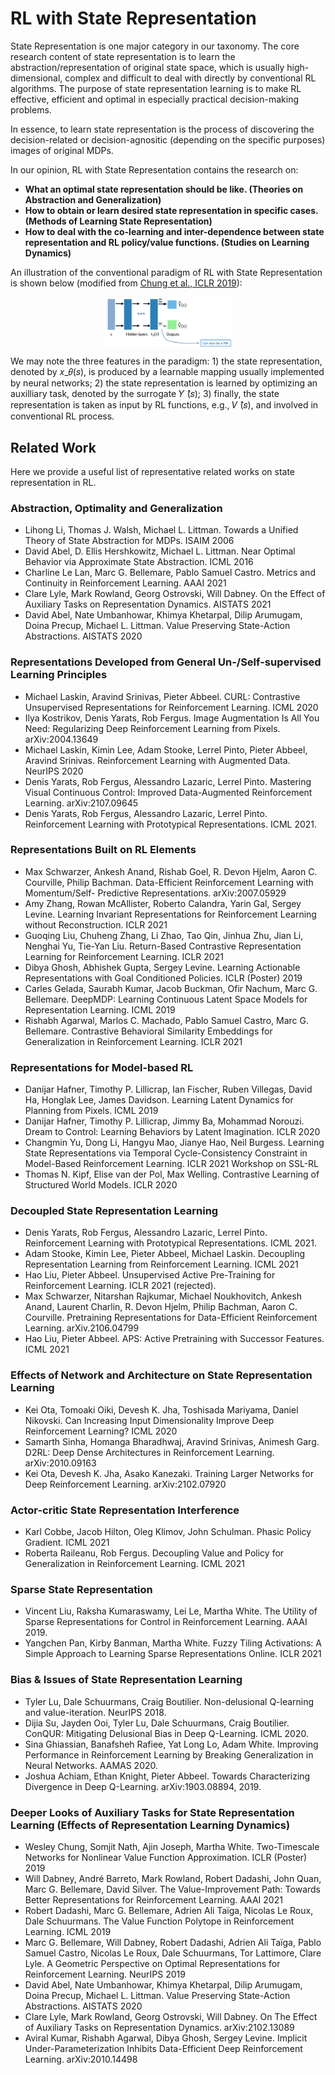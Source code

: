 # RL with State Representation

State Representation is one major category in our taxonomy. 
The core research content of state representation is to learn the abstraction/representation of original state space, which is usually high-dimensional, complex and difficult to deal with directly by conventional RL algorithms.
The purpose of state representation learning is to make RL effective, efficient and optimal in especially practical decision-making problems.

In essence, to learn state representation is the process of discovering the decision-related or decision-agnositic (depending on the specific purposes) images of original MDPs.

In our opinion, RL with State Representation contains the research on:
- **What an optimal state representation should be like. (Theories on Abstraction and Generalization)**
- **How to obtain or learn desired state representation in specific cases. (Methods of Learning State Representation)**
- **How to deal with the co-learning and inter-dependence between state representation and RL policy/value functions. (Studies on Learning Dynamics)**


An illustration of the conventional paradigm of RL with State Representation is shown below (modified from [Chung et al., ICLR 2019](https://openreview.net/forum?id=rJleN20qK7)):

<div align=center><img align="center" src="./../assets/sr_readme_figs/sr_framework.png" alt="state_representation_framework" style="zoom:20%;" /></div>

We may note the three features in the paradigm: 1) the state representation, denoted by 𝑥_𝜃(𝑠), is produced by a learnable mapping usually implemented by neural networks; 2) the state representation is learned by optimizing an auxilliary task, denoted by the surrogate 𝑌 ̂(𝑠); 3) finally, the state representation is taken as input by RL functions, e.g., 𝑉 ̂(𝑠), and involved in conventional RL process.




## Related Work

Here we provide a useful list of representative related works on state representation in RL.

### Abstraction, Optimality and Generalization

- Lihong Li, Thomas J. Walsh, Michael L. Littman. Towards a Unified Theory of State Abstraction for MDPs. ISAIM 2006
- David Abel, D. Ellis Hershkowitz, Michael L. Littman. Near Optimal Behavior via Approximate State Abstraction. ICML 2016
- Charline Le Lan, Marc G. Bellemare, Pablo Samuel Castro. Metrics and Continuity in Reinforcement Learning. AAAI 2021
- Clare Lyle, Mark Rowland, Georg Ostrovski, Will Dabney. On the Effect of Auxiliary Tasks on Representation Dynamics. AISTATS 2021
- David Abel, Nate Umbanhowar, Khimya Khetarpal, Dilip Arumugam, Doina Precup, Michael L. Littman. Value Preserving State-Action Abstractions. AISTATS 2020



### Representations Developed from General Un-/Self-supervised Learning Principles

- Michael Laskin, Aravind Srinivas, Pieter Abbeel. CURL: Contrastive Unsupervised Representations for Reinforcement Learning. ICML 2020
- Ilya Kostrikov, Denis Yarats, Rob Fergus. Image Augmentation Is All You Need: Regularizing Deep Reinforcement Learning from Pixels.  arXiv:2004.13649
- Michael Laskin, Kimin Lee, Adam Stooke, Lerrel Pinto, Pieter Abbeel, Aravind Srinivas. Reinforcement Learning with Augmented Data. NeurIPS 2020
- Denis Yarats, Rob Fergus, Alessandro Lazaric, Lerrel Pinto. Mastering Visual Continuous Control: Improved Data-Augmented Reinforcement Learning. arXiv:2107.09645
- Denis Yarats, Rob Fergus, Alessandro Lazaric, Lerrel Pinto. Reinforcement Learning with Prototypical Representations.  ICML 2021.

### Representations Built on RL Elements

- Max Schwarzer, Ankesh Anand, Rishab Goel, R. Devon Hjelm, Aaron C. Courville, Philip Bachman. Data-Efficient Reinforcement Learning with Momentum/Self- Predictive Representations. arXiv:2007.05929
- Amy Zhang, Rowan McAllister, Roberto Calandra, Yarin Gal, Sergey Levine. Learning Invariant Representations for Reinforcement Learning without Reconstruction. ICLR 2021
- Guoqing Liu, Chuheng Zhang, Li Zhao, Tao Qin, Jinhua Zhu, Jian Li, Nenghai Yu, Tie-Yan Liu. Return-Based Contrastive Representation Learning for Reinforcement Learning. ICLR 2021
- Dibya Ghosh, Abhishek Gupta, Sergey Levine. Learning Actionable Representations with Goal Conditioned Policies. ICLR (Poster) 2019
- Carles Gelada, Saurabh Kumar, Jacob Buckman, Ofir Nachum, Marc G. Bellemare. DeepMDP: Learning Continuous Latent Space Models for Representation Learning. ICML 2019
- Rishabh Agarwal, Marlos C. Machado, Pablo Samuel Castro, Marc G. Bellemare. Contrastive Behavioral Similarity Embeddings for Generalization in Reinforcement Learning. ICLR 2021

### Representations for Model-based RL

- Danijar Hafner, Timothy P. Lillicrap, Ian Fischer, Ruben Villegas, David Ha, Honglak Lee, James Davidson. Learning Latent Dynamics for Planning from Pixels. ICML 2019
- Danijar Hafner, Timothy P. Lillicrap, Jimmy Ba, Mohammad Norouzi. Dream to Control: Learning Behaviors by Latent Imagination. ICLR 2020
- Changmin Yu, Dong Li, Hangyu Mao, Jianye Hao, Neil Burgess. Learning State Representations via Temporal Cycle-Consistency Constraint in Model-Based Reinforcement Learning. ICLR 2021 Workshop on SSL-RL
- Thomas N. Kipf, Elise van der Pol, Max Welling. Contrastive Learning of Structured World Models. ICLR 2020

### Decoupled State Representation Learning

- Denis Yarats, Rob Fergus, Alessandro Lazaric, Lerrel Pinto. Reinforcement Learning with Prototypical Representations. ICML 2021.
- Adam Stooke, Kimin Lee, Pieter Abbeel, Michael Laskin. Decoupling Representation Learning from Reinforcement Learning. ICML 2021
- Hao Liu, Pieter Abbeel. Unsupervised Active Pre-Training for Reinforcement Learning. ICLR 2021 (rejected).
- Max Schwarzer, Nitarshan Rajkumar, Michael Noukhovitch, Ankesh Anand, Laurent Charlin, R. Devon Hjelm, Philip Bachman, Aaron C. Courville. Pretraining Representations for Data-Efficient Reinforcement Learning. arXiv.2106.04799
- Hao Liu, Pieter Abbeel. APS: Active Pretraining with Successor Features. ICML 2021

### Effects of Network and Architecture on State Representation Learning

- Kei Ota, Tomoaki Oiki, Devesh K. Jha, Toshisada Mariyama, Daniel Nikovski. Can Increasing Input Dimensionality Improve Deep Reinforcement Learning? ICML 2020
- Samarth Sinha, Homanga Bharadhwaj, Aravind Srinivas, Animesh Garg. D2RL: Deep Dense Architectures in Reinforcement Learning. arXiv:2010.09163
- Kei Ota, Devesh K. Jha, Asako Kanezaki. Training Larger Networks for Deep Reinforcement Learning.  arXiv:2102.07920

### Actor-critic State Representation Interference

- Karl Cobbe, Jacob Hilton, Oleg Klimov, John Schulman. Phasic Policy Gradient. ICML 2021
- Roberta Raileanu, Rob Fergus. Decoupling Value and Policy for Generalization in Reinforcement Learning. ICML 2021

### Sparse State Representation

- Vincent Liu, Raksha Kumaraswamy, Lei Le, Martha White. The Utility of Sparse Representations for Control in Reinforcement Learning. AAAI 2019.
- Yangchen Pan, Kirby Banman, Martha White. Fuzzy Tiling Activations: A Simple Approach to Learning Sparse Representations Online. ICLR 2021

### Bias & Issues of State Representation Learning

- Tyler Lu, Dale Schuurmans, Craig Boutilier. Non-delusional Q-learning and value-iteration. NeurIPS 2018.
- Dijia Su, Jayden Ooi, Tyler Lu, Dale Schuurmans, Craig Boutilier. ConQUR: Mitigating Delusional Bias in Deep Q-Learning. ICML 2020.
- Sina Ghiassian, Banafsheh Rafiee, Yat Long Lo, Adam White. Improving Performance in Reinforcement Learning by Breaking Generalization in Neural Networks. AAMAS 2020.
- Joshua Achiam, Ethan Knight, Pieter Abbeel. Towards Characterizing Divergence in Deep Q-Learning. arXiv:1903.08894, 2019.

### Deeper Looks of Auxiliary Tasks for State Representation Learning (Effects of Representation Learning Dynamics)

- Wesley Chung, Somjit Nath, Ajin Joseph, Martha White. Two-Timescale Networks for Nonlinear Value Function Approximation. ICLR (Poster) 2019
- Will Dabney, André Barreto, Mark Rowland, Robert Dadashi, John Quan, Marc G. Bellemare, David Silver. The Value-Improvement Path: Towards Better Representations for Reinforcement Learning. AAAI 2021
- Robert Dadashi, Marc G. Bellemare, Adrien Ali Taïga, Nicolas Le Roux, Dale Schuurmans. The Value Function Polytope in Reinforcement Learning. ICML 2019 
- Marc G. Bellemare, Will Dabney, Robert Dadashi, Adrien Ali Taïga, Pablo Samuel Castro, Nicolas Le Roux, Dale Schuurmans, Tor Lattimore, Clare Lyle. A Geometric Perspective on Optimal Representations for Reinforcement Learning. NeurIPS 2019
- David Abel, Nate Umbanhowar, Khimya Khetarpal, Dilip Arumugam, Doina Precup, Michael L. Littman. Value Preserving State-Action Abstractions. AISTATS 2020
- Clare Lyle, Mark Rowland, Georg Ostrovski, Will Dabney. On The Effect of Auxiliary Tasks on Representation Dynamics. arXiv:2102.13089
- Aviral Kumar, Rishabh Agarwal, Dibya Ghosh, Sergey Levine. Implicit Under-Parameterization Inhibits Data-Efficient Deep Reinforcement Learning. arXiv:2010.14498













